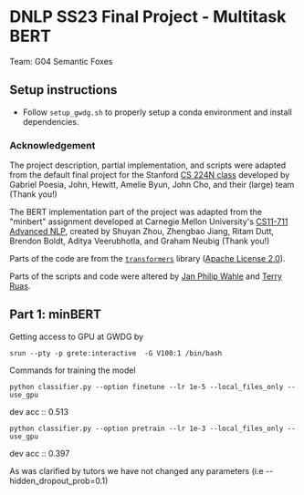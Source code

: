 # DNLP SS23 Final Project - Multitask BERT
Team: G04	Semantic Foxes

## Setup instructions

* Follow `setup_gwdg.sh` to properly setup a conda environment and install dependencies.

### Acknowledgement

The project description, partial implementation, and scripts were adapted from the default final project for the Stanford [CS 224N class](https://web.stanford.edu/class/cs224n/) developed by Gabriel Poesia, John, Hewitt, Amelie Byun, John Cho, and their (large) team (Thank you!) 

The BERT implementation part of the project was adapted from the "minbert" assignment developed at Carnegie Mellon University's [CS11-711 Advanced NLP](http://phontron.com/class/anlp2021/index.html),
created by Shuyan Zhou, Zhengbao Jiang, Ritam Dutt, Brendon Boldt, Aditya Veerubhotla, and Graham Neubig  (Thank you!)

Parts of the code are from the [`transformers`](https://github.com/huggingface/transformers) library ([Apache License 2.0](./LICENSE)).

Parts of the scripts and code were altered by [Jan Philip Wahle](https://jpwahle.com/) and [Terry Ruas](https://terryruas.com/).

## Part 1: minBERT
Getting access to GPU at GWDG by

```
srun --pty -p grete:interactive  -G V100:1 /bin/bash
```

Commands for training the model
```
python classifier.py --option finetune --lr 1e-5 --local_files_only --use_gpu 
```
dev acc :: 0.513

```
python classifier.py --option pretrain --lr 1e-3 --local_files_only --use_gpu 
```
dev acc :: 0.397


As was clarified by tutors we have not changed any parameters (i.e --hidden_dropout_prob=0.1)
